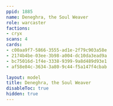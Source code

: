```yaml
---
ppid: 1885
name: Deneghra, the Soul Weaver
role: warcaster
factions:
- cryx
scans: 4
cards:
- c00aa9f7-5866-3555-ad1e-2f79c903a58e
- 2174b4be-03ee-3b98-a004-dc10da3ead9a
- bc75016d-1f4e-3338-9399-9a8d489d93e1
- af58e84c-3634-3a80-9c44-f5a147f4cbab

layout: model
title: Deneghra, the Soul Weaver
disableToc: true
hidden: true
---
```

